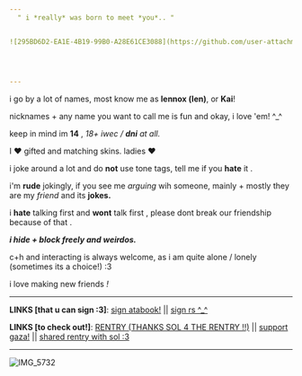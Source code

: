 ```yaml
---
‎ ‎ " i *really* was born to meet *you*.. "


![295BD6D2-EA1E-4B19-99B0-A28E61CE3088](https://github.com/user-attachments/assets/63aeee16-3ba9-4d70-afaf-bf082b9b6357)




---
```



i go by a lot of names, most know me as **lennox (len)**, or **Kai**!

nicknames + any name you want to call me is fun and okay, i love 'em! ^_^

keep in mind im **14** , *18+ iwec / ***dni*** at all.*

I ❤️ gifted and matching skins. ladies ❤️

i joke around a lot and do **not** use tone tags, tell me if you **hate** it .

i'm **rude** jokingly, if you see me *arguing* wih someone, mainly + mostly they are my *friend* and its **jokes.**

i **hate** talking first and **wont** talk first , please dont break our friendship because of that .

***i hide + block freely and weirdos.***

c+h and interacting is always welcome, as i am quite alone / lonely (sometimes its a choice!) :3 

i love making new friends *!*

---

**LINKS [that u can sign :3]**:
 [sign atabook!](https://callmeyourangel.atabook.org/)
||
[sign rs ^_^](https://retrospring.net/@lennxoxp)

**LINKS [to check out!]**:
[RENTRY (THANKS SOL 4 THE RENTRY !!)](https://rentry.co/kai-angel)
||
[support gaza!](https://rentry.co/hearts4gaza)
||
[shared rentry with sol :3](https://rentry.co/sharedbetweengays)


---





![IMG_5732](https://github.com/user-attachments/assets/5e5cd83b-6a4b-4f80-9614-115975d2050e)

